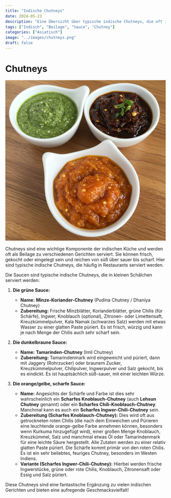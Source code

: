 ```yaml
---
title: "Indische Chutneys"
date: 2024-05-23
description: "Eine Übersicht über typische indische Chutneys, die oft in Restaurants serviert werden, inklusive Minze-Koriander und Tamarinden Chutney."
tags: ["Indisch", "Beilage", "Sauce", "Chutney"]
categories: ["Asiatisch"]
image: "../images/chutneys.png"
draft: false
---
```

# Chutneys

![Chutneys](../images/chutneys.png)

Chutneys sind eine wichtige Komponente der indischen Küche und werden oft als Beilage zu verschiedenen Gerichten serviert. Sie können frisch, gekocht oder eingelegt sein und reichen von süß über sauer bis scharf. Hier sind typische indische Chutneys, die häufig in Restaurants serviert werden.

Die Saucen sind typische indische Chutneys, die in kleinen Schälchen serviert werden:

1. **Die grüne Sauce:**
    * **Name:** **Minze-Koriander-Chutney** (Pudina Chutney / Dhaniya Chutney)
    * **Zubereitung:** Frische Minzblätter, Korianderblätter, grüne Chilis (für Schärfe), Ingwer, Knoblauch (optional), Zitronen- oder Limettensaft, Kreuzkümmelpulver, Kala Namak (schwarzes Salz) werden mit etwas Wasser zu einer glatten Paste püriert. Es ist frisch, würzig und kann je nach Menge der Chilis auch sehr scharf sein.

2. **Die dunkelbraune Sauce:**
    * **Name:** **Tamarinden-Chutney** (Imli Chutney)
    * **Zubereitung:** Tamarindenmark wird eingeweicht und püriert, dann mit Jaggery (Rohrzucker) oder braunem Zucker, Kreuzkümmelpulver, Chilipulver, Ingwerpulver und Salz gekocht, bis es eindickt. Es ist hauptsächlich süß-sauer, mit einer leichten Würze.

3. **Die orange/gelbe, scharfe Sauce:**
    * **Name:** Angesichts der Schärfe und Farbe ist dies sehr wahrscheinlich ein **Scharfes Knoblauch-Chutney** (auch **Lehsun Chutney** genannt) oder ein **Scharfes Chili-Knoblauch-Chutney**. Manchmal kann es auch ein **Scharfes Ingwer-Chili-Chutney** sein.
    * **Zubereitung (Scharfes Knoblauch-Chutney):** Dies wird oft aus getrockneten roten Chilis (die nach dem Einweichen und Pürieren eine leuchtende orange-gelbe Farbe annehmen können, besonders wenn Kurkuma hinzugefügt wird), einer großen Menge Knoblauch, Kreuzkümmel, Salz und manchmal etwas Öl oder Tamarindenmark für eine leichte Säure hergestellt. Alle Zutaten werden zu einer relativ glatten Paste püriert. Die Schärfe kommt primär von den roten Chilis. Es ist ein sehr beliebtes, feuriges Chutney, besonders im Westen Indiens.
    * **Variante (Scharfes Ingwer-Chili-Chutney):** Hierbei werden frische Ingwerstücke, grüne oder rote Chilis, Knoblauch, Zitronensaft oder Essig und Salz püriert.

Diese Chutneys sind eine fantastische Ergänzung zu vielen indischen Gerichten und bieten eine aufregende Geschmacksvielfalt!
